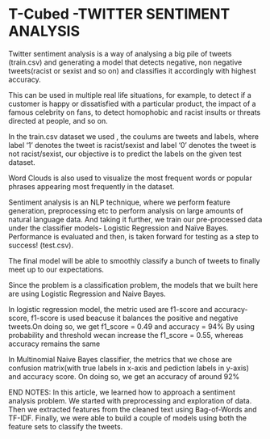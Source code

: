 # T-Cubed -TWITTER SENTIMENT ANALYSIS
Twitter sentiment analysis is a way of analysing a big pile of  tweets (train.csv) and generating a  model that detects negative, non negative tweets(racist or sexist and so on) and classifies it accordingly with highest accuracy.

This can be used in multiple real life situations, for example, to detect if a customer is happy or dissatisfied with a particular product, the impact of a famous celebrity on fans, to detect homophobic and racist insults or threats directed at people, and so on.

In the train.csv dataset we used , the coulums are tweets and labels, where label ‘1’ denotes the tweet is racist/sexist and label ‘0’ denotes the tweet is not racist/sexist, our objective is to predict the labels on the given test dataset.

Word Clouds is also used to visualize the most frequent words or popular phrases appearing most frequently in the dataset.

Sentiment analysis is an NLP technique, where we perform feature generation, preprocessing etc to perform analysis on large amounts of natural language data. And taking it further, we train our pre-processed data under the classifier models- Logistic Regression and Naïve Bayes. Performance is evaluated and then, is taken forward for testing as a step to success! (test.csv).

The final model will be able to smoothly classify a bunch of tweets to finally meet up to our expectations.

Since the problem is a classification problem, the models that we built here are using Logistic Regression and Naive Bayes.

In logistic regression model, the metric used are f1-score and accuracy-score, f1-score is used beacuse it balances the positive and negative tweets.On doing so, we get f1_score = 0.49 and accuracy = 94%
By using probability and threshold wecan increase the f1_score = 0.55, whereas accuracy remains the same

In Multinomial Naive Bayes classifier, the metrics that we chose are confusion matrix(with true labels in x-axis and pediction labels in y-axis) and accuracy score. On doing so, we get an accuracy of around 92%

END NOTES:
In this article, we learned how to approach a sentiment analysis problem. We started with preprocessing and exploration of data. Then we extracted features from the cleaned text using Bag-of-Words and TF-IDF. Finally, we were able to build a couple of models using both the feature sets to classify the tweets.

